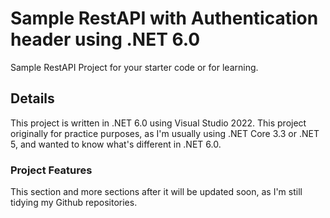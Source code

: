 # Sample RestAPI with Authentication header using .NET 6.0
Sample RestAPI Project for your starter code or for learning.

## Details
This project is written in .NET 6.0 using Visual Studio 2022. This project originally for practice purposes, as I'm usually using .NET Core 3.3 or .NET 5, and wanted to know what's different in .NET 6.0.

### Project Features
This section and more sections after it will be updated soon, as I'm still tidying my Github repositories.
